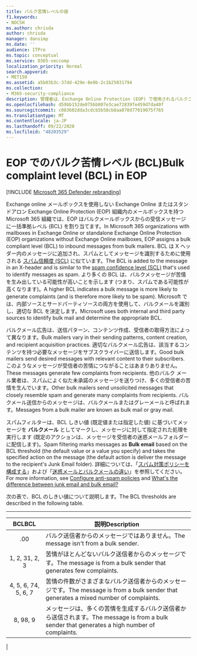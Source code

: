 ```yaml
---
title: バルク苦情レベルの値
f1.keywords:
- NOCSH
ms.author: chrisda
author: chrisda
manager: dansimp
ms.date: ''
audience: ITPro
ms.topic: conceptual
ms.service: O365-seccomp
localization_priority: Normal
search.appverid:
- MET150
ms.assetid: a5b03b3c-37dd-429e-8e9b-2c1b25031794
ms.collection:
- M365-security-compliance
description: 管理者は、Exchange Online Protection (EOP) で使用されるバルクコンプライアンスレベル (BCL) の値について説明しています。
ms.openlocfilehash: d59bb152de075bb807e3cae72839fe459d7da40f
ms.sourcegitcommit: c083602dda3cdcb5b58cb8aa070d77019075f765
ms.translationtype: MT
ms.contentlocale: ja-JP
ms.lasthandoff: 09/22/2020
ms.locfileid: "48203529"
---
```

# <a name="bulk-complaint-level-bcl-in-eop"></a><span data-ttu-id="ef12d-103">EOP でのバルク苦情レベル (BCL)</span><span class="sxs-lookup"><span data-stu-id="ef12d-103">Bulk complaint level (BCL) in EOP</span></span>

[!INCLUDE [Microsoft 365 Defender rebranding](../includes/microsoft-defender-for-office.md)]


<span data-ttu-id="ef12d-104">Exchange online メールボックスを使用しない Exchange Online またはスタンドアロン Exchange Online Protection (EOP) 組織内のメールボックスを持つ Microsoft 365 組織では、EOP はバルクメールボックスからの受信メッセージに一括準拠レベル (BCL) を割り当てます。</span><span class="sxs-lookup"><span data-stu-id="ef12d-104">In Microsoft 365 organizations with mailboxes in Exchange Online or standalone Exchange Online Protection (EOP) organizations without Exchange Online mailboxes, EOP assigns a bulk compliant level (BCL) to inbound messages from bulk mailers.</span></span> <span data-ttu-id="ef12d-105">BCL は X ヘッダー内のメッセージに追加され、スパムとしてメッセージを識別するために使用される [スパム信頼度 (SCL)](spam-confidence-levels.md) に似ています。</span><span class="sxs-lookup"><span data-stu-id="ef12d-105">The BCL is added to the message in an X-header and is similar to the [spam confidence level (SCL)](spam-confidence-levels.md) that's used to identify messages as spam.</span></span> <span data-ttu-id="ef12d-106">より多くの BCL は、バルクメッセージが苦情を生み出している可能性が高いことを示します (つまり、スパムである可能性が高くなります)。</span><span class="sxs-lookup"><span data-stu-id="ef12d-106">A higher BCL indicates a bulk message is more likely to generate complaints (and is therefore more likely to be spam).</span></span> <span data-ttu-id="ef12d-107">Microsoft では、内部ソースとサードパーティソースの両方を使用して、バルクメールを識別し、適切な BCL を決定します。</span><span class="sxs-lookup"><span data-stu-id="ef12d-107">Microsoft uses both internal and third party sources to identify bulk mail and determine the appropriate BCL.</span></span>

<span data-ttu-id="ef12d-108">バルクメール広告は、送信パターン、コンテンツ作成、受信者の取得方法によって異なります。</span><span class="sxs-lookup"><span data-stu-id="ef12d-108">Bulk mailers vary in their sending patterns, content creation, and recipient acquisition practices.</span></span> <span data-ttu-id="ef12d-109">適切なバルクメール広告は、該当するコンテンツを持つ必要なメッセージをサブスクライバーに送信します。</span><span class="sxs-lookup"><span data-stu-id="ef12d-109">Good bulk mailers send desired messages with relevant content to their subscribers.</span></span> <span data-ttu-id="ef12d-110">このようなメッセージが受信者の苦情につながることはあまりありません。</span><span class="sxs-lookup"><span data-stu-id="ef12d-110">These messages generate few complaints from recipients.</span></span> <span data-ttu-id="ef12d-111">他のバルク メール業者は、スパムによく似た未承諾のメッセージを送りつけ、多くの受信者の苦情を生んでいます。</span><span class="sxs-lookup"><span data-stu-id="ef12d-111">Other bulk mailers send unsolicited messages that closely resemble spam and generate many complaints from recipients.</span></span> <span data-ttu-id="ef12d-112">バルクメール送信からのメッセージは、バルクメールまたはグレーメールと呼ばれます。</span><span class="sxs-lookup"><span data-stu-id="ef12d-112">Messages from a bulk mailer are known as bulk mail or gray mail.</span></span>

 <span data-ttu-id="ef12d-113">スパムフィルターは、BCL しきい値 (既定値または指定した値) に基づいてメッセージを **バルクメール** としてマークし、メッセージに対して指定された処理を実行します (既定のアクションは、メッセージを受信者の迷惑メールフォルダーに配信します)。</span><span class="sxs-lookup"><span data-stu-id="ef12d-113">Spam filtering marks messages as **Bulk email** based on the BCL threshold (the default value or a value you specify) and takes the specified action on the message (the default action is deliver the message to the recipient's Junk Email folder).</span></span> <span data-ttu-id="ef12d-114">詳細については、「[スパム対策ポリシーを構成する](configure-your-spam-filter-policies.md)」および「[迷惑メールとバルクメールの違い](what-s-the-difference-between-junk-email-and-bulk-email.md)」を参照してください。</span><span class="sxs-lookup"><span data-stu-id="ef12d-114">For more information, see [Configure anti-spam policies](configure-your-spam-filter-policies.md) and [What's the difference between junk email and bulk email?](what-s-the-difference-between-junk-email-and-bulk-email.md)</span></span>

<span data-ttu-id="ef12d-115">次の表で、BCL のしきい値について説明します。</span><span class="sxs-lookup"><span data-stu-id="ef12d-115">The BCL thresholds are described in the following table.</span></span>

****

|<span data-ttu-id="ef12d-116">BCL</span><span class="sxs-lookup"><span data-stu-id="ef12d-116">BCL</span></span>|<span data-ttu-id="ef12d-117">説明</span><span class="sxs-lookup"><span data-stu-id="ef12d-117">Description</span></span>|
|:---:|---|
|<span data-ttu-id="ef12d-118">.0</span><span class="sxs-lookup"><span data-stu-id="ef12d-118">0</span></span>|<span data-ttu-id="ef12d-119">バルク送信者からのメッセージではありません。</span><span class="sxs-lookup"><span data-stu-id="ef12d-119">The message isn't from a bulk sender.</span></span>|
|<span data-ttu-id="ef12d-120">1, 2, 3</span><span class="sxs-lookup"><span data-stu-id="ef12d-120">1, 2, 3</span></span>|<span data-ttu-id="ef12d-121">苦情がほとんどないバルク送信者からのメッセージです。</span><span class="sxs-lookup"><span data-stu-id="ef12d-121">The message is from a bulk sender that generates few complaints.</span></span>|
|<span data-ttu-id="ef12d-122">4, 5, 6, 7</span><span class="sxs-lookup"><span data-stu-id="ef12d-122">4, 5, 6, 7</span></span>|<span data-ttu-id="ef12d-123">苦情の件数がさまざまなバルク送信者からのメッセージです。</span><span class="sxs-lookup"><span data-stu-id="ef12d-123">The message is from a bulk sender that generates a mixed number of complaints.</span></span>|
|<span data-ttu-id="ef12d-124">8, 9</span><span class="sxs-lookup"><span data-stu-id="ef12d-124">8, 9</span></span>|<span data-ttu-id="ef12d-125">メッセージは、多くの苦情を生成するバルク送信者から送信されます。</span><span class="sxs-lookup"><span data-stu-id="ef12d-125">The message is from a bulk sender that generates a high number of complaints.</span></span>|
|
